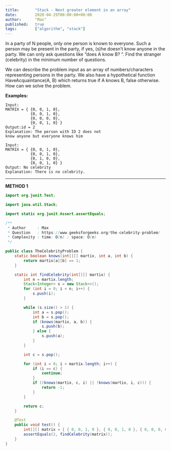 ```yaml
---
title:       "Stack - Next greater element in an array"
date:        2020-04-29T00:00:00+00:00
author:      "Max"
published:   true
tags:        ["algorithm", "stack"]
---
```


In a party of N people, only one person is known to everyone. Such a person may be present in the party, if yes, (s)he doesn’t know anyone in the party. We can only ask questions like “does A know B? “. Find the stranger (celebrity) in the minimum number of questions.

We can describe the problem input as an array of numbers/characters representing persons in the party. We also have a hypothetical function HaveAcquaintance(A, B) which returns true if A knows B, false otherwise. How can we solve the problem.

**Examples:**

```
Input:
MATRIX = { {0, 0, 1, 0},
           {0, 0, 1, 0},
           {0, 0, 0, 0},
           {0, 0, 1, 0} }
Output:id = 2
Explanation: The person with ID 2 does not
know anyone but everyone knows him

Input:
MATRIX = { {0, 0, 1, 0},
           {0, 0, 1, 0},
           {0, 1, 0, 0},
           {0, 0, 1, 0} }
Output: No celebrity
Explanation: There is no celebrity.
```

---

**METHOD 1**

```java
import org.junit.Test;

import java.util.Stack;

import static org.junit.Assert.assertEquals;

/**
 * Author     : Max
 * Question   : https://www.geeksforgeeks.org/the-celebrity-problem/
 * Complexity : time: O(n) ; space: O(n)
 */

public class TheCelebrityProblem {
    static boolean knows(int[][] martix, int a, int b) {
        return martix[a][b] == 1;
    }

    static int findCelebrity(int[][] martix) {
        int n = martix.length;
        Stack<Integer> s = new Stack<>();
        for (int i = 0; i < n; i++) {
            s.push(i);
        }

        while (s.size() > 1) {
            int a = s.pop();
            int b = s.pop();
            if (knows(martix, a, b)) {
                s.push(b);
            } else {
                s.push(a);
            }
        }

        int c = s.pop();

        for (int i = 0; i < martix.length; i++) {
            if (i == c) {
                continue;
            }
            if ((knows(martix, c, i) || !knows(martix, i, c))) {
                return -1;
            }
        }

        return c;
    }

    @Test
    public void test() {
        int[][] matrix = { { 0, 0, 1, 0 }, { 0, 0, 1, 0 }, { 0, 0, 0, 0 }, { 0, 0, 1, 0 } };
        assertEquals(2, findCelebrity(matrix));
    }
}
```
